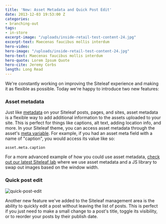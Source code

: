 ```yaml
---
title: 'New: Asset Metadata and Quick Post Edit'
date: 2013-12-03 19:53:00 Z
categories:
- branching-out
tags:
- in-store
excerpt-image: "/uploads/inside-retail-test-content-24.jpg"
excerpt-text: Maecenas faucibus mollis interdum
hero-video: 
hero-image: "/uploads/inside-retail-test-content-24.jpg"
hero-text: Maecenas faucibus mollis interdum
hero-quote: Lorem Ipsum Quote
hero-cite: Jeremy Corbs
length: Long Read
---
```


We're constantly working on improving the Siteleaf experience and making it as flexible as possible. Today we're happy to introduce two new features:

### Asset metadata

Just like [metadata](http://www.siteleaf.com/blog/metadata-in-siteleaf/) on your Siteleaf posts, pages, and sites, asset metadata is a flexible way to add additional information to the assets uploaded to your site. This is perfect for things like captions, alt text, adding location info, and more. In your Siteleaf theme, you can access asset metadata through the asset's [meta variable](https://github.com/siteleaf/siteleaf-themes#metadata). For example, if you had an asset meta field with a name of "caption", you would access its value like so:

```
asset.meta.caption
```

For a more advanced example of how you could use asset metadata, [check out our latest Siteleaf lab](http://labs.siteleaf.net/responsive-images/) where we use asset metadata and a JS library to swap out images based on the window width.

### Quick post edit

![quick-post-edit](/uploads/quick-post-edit.jpg) 

Another new feature we've added to the Siteleaf management area is the ability to quickly edit a post without leaving the list of posts. This is perfect if you just need to make a small change to a post's title, toggle its visibility, or to reorder your posts by their publish date.
